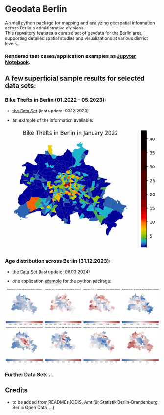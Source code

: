 # Geodata Berlin
A small python package for mapping and analyzing geospatial information across Berlin's administrative divisions.  
This repository features a curated set of geodata for the Berlin area, supporting detailed spatial studies and visualizations at various district levels.

### Rendered test cases/application examples as [Jupyter Notebook](https://nbviewer.org/github/Lucky-0ne/test_nbviewer/blob/main/explore_python_package.ipynb#).

## A few superficial sample results for selected data sets:

### Bike Thefts in Berlin (01.2022 - 05.2023):
- [the Data Set](https://github.com/Lucky-0ne/geodata_berlin/blob/main/main/2022_2023_bikethefts/results/data_preprocessed/2022-2023_bikethefts_preprocessed.csv) (last update: 03.12.2023)
 
- an example of the information available:
  
<img src="https://github.com/Lucky-0ne/geodata_berlin/blob/main/main/2022_2023_bikethefts/results/further_results/gifs/bikethefts_heatmap.gif" width="500" height="auto">

### Age distribution across Berlin (31.12.2023):
- [the Data Set](https://github.com/Lucky-0ne/geodata_berlin/blob/main/main/python_package/geodata_berlin/data/local_districts/population_age_gender_Berlin_local_districts_20231231.csv) (last update: 06.03.2024)
 
- one application [example](https://github.com/Lucky-0ne/geodata_berlin/blob/main/main/python_package/usecase_example.ipynb) for the python package:
  
<img src="https://github.com/Lucky-0ne/geodata_berlin/blob/main/main/python_package/usecase_example_results/proportion_age_per_LD_selective/combined_proportions.png" width="900" height="auto">

### Further Data Sets ...

## Credits
- to be added from READMEs (ODIS, Amt für Statistik Berlin-Brandenburg, Berlin Open Data, ...)
